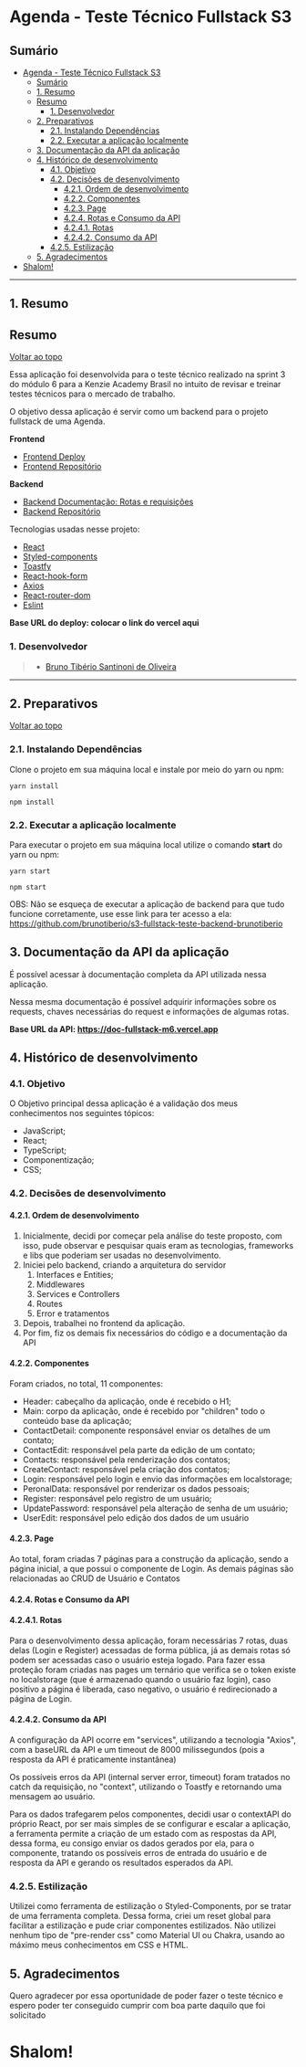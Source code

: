 # Agenda - Teste Técnico Fullstack S3

## Sumário

- [Agenda - Teste Técnico Fullstack S3](#agenda---teste-técnico-fullstack-s3)
  - [Sumário](#sumário)
  - [1. Resumo](#1-resumo)
  - [Resumo](#resumo)
    - [1. Desenvolvedor](#1-desenvolvedor)
  - [2. Preparativos](#2-preparativos)
    - [2.1. Instalando Dependências](#21-instalando-dependências)
    - [2.2. Executar a aplicação localmente](#22-executar-a-aplicação-localmente)
  - [3. Documentação da API da aplicação](#3-documentação-da-api-da-aplicação)
  - [4. Histórico de desenvolvimento](#4-histórico-de-desenvolvimento)
    - [4.1. Objetivo](#41-objetivo)
    - [4.2. Decisões de desenvolvimento](#42-decisões-de-desenvolvimento)
      - [4.2.1. Ordem de desenvolvimento](#421-ordem-de-desenvolvimento)
      - [4.2.2. Componentes](#422-componentes)
      - [4.2.3. Page](#423-page)
      - [4.2.4. Rotas e Consumo da API](#424-rotas-e-consumo-da-api)
      - [4.2.4.1. Rotas](#4241-rotas)
      - [4.2.4.2. Consumo da API](#4242-consumo-da-api)
    - [4.2.5. Estilização](#425-estilização)
  - [5. Agradecimentos](#5-agradecimentos)
- [Shalom!](#shalom)

---

## 1. Resumo

## Resumo

[ Voltar ao topo ](#sumário)

Essa aplicação foi desenvolvida para o teste técnico realizado na sprint 3 do módulo 6 para a Kenzie Academy Brasil no intuito de revisar e treinar testes técnicos para o mercado de trabalho.

O objetivo dessa aplicação é servir como um backend para o projeto fullstack de uma Agenda.

**Frontend**
- [Frontend Deploy](https://agenda-teste-tecnico.vercel.app/)
- [Frontend Repositório](https://github.com/brunotiberio/s3-fullstack-teste-frontend-brunotiberio)

**Backend**
- [Backend Documentação: Rotas e requisições](https://doc-fullstack-m6.vercel.app)
- [Backend Repositório](https://github.com/brunotiberio/s3-fullstack-teste-backend-brunotiberio)

Tecnologias usadas nesse projeto:

- [React](https://pt-br.reactjs.org/docs/getting-started.html)
- [Styled-components](https://styled-components.com)
- [Toastfy](https://www.npmjs.com/package/react-toastify)
- [React-hook-form](https://react-hook-form.com)
- [Axios](https://axios-http.com/ptbr/docs/intro)
- [React-router-dom](https://v5.reactrouter.com/web/guides/quick-start)
- [Eslint](https://eslint.org)

**Base URL do deploy: colocar o link do vercel aqui**

### 1. Desenvolvedor

> - [Bruno Tibério Santinoni de Oliveira](https://github.com/brunotiberio)

---

## 2. Preparativos

[ Voltar ao topo ](#sumário)

### 2.1. Instalando Dependências

Clone o projeto em sua máquina local e instale por meio do yarn ou npm:

```shell
yarn install
```

```shell
npm install
```

### 2.2. Executar a aplicação localmente

Para executar o projeto em sua máquina local utilize o comando **start** do yarn ou npm:

```shell
yarn start
```

```shell
npm start
```

OBS: Não se esqueça de executar a aplicação de backend para que tudo funcione corretamente, use esse link para ter acesso a ela: https://github.com/brunotiberio/s3-fullstack-teste-backend-brunotiberio

## 3. Documentação da API da aplicação

É possível acessar à documentação completa da API utilizada nessa aplicação.

Nessa mesma documentação é possível adquirir informações sobre os requests, chaves necessárias do request e informações de algumas rotas.

**Base URL da API: https://doc-fullstack-m6.vercel.app**

## 4. Histórico de desenvolvimento

### 4.1. Objetivo

O Objetivo principal dessa aplicação é a validação dos meus conhecimentos nos seguintes tópicos:

- JavaScript;
- React;
- TypeScript;
- Componentização;
- CSS;

### 4.2. Decisões de desenvolvimento

#### 4.2.1. Ordem de desenvolvimento

1. Inicialmente, decidi por começar pela análise do teste proposto, com isso, pude observar e pesquisar quais eram as tecnologias, frameworks e libs que poderiam ser usadas no desenvolvimento.
2. Iniciei pelo backend, criando a arquitetura do servidor
   1. Interfaces e Entities;
   2. Middlewares
   3. Services e Controllers
   4. Routes
   5. Error e tratamentos
3. Depois, trabalhei no frontend da aplicação.
4. Por fim, fiz os demais fix necessários do código e a documentação da API

#### 4.2.2. Componentes

Foram criados, no total, 11 componentes:

- Header: cabeçalho da aplicação, onde é recebido o H1;
- Main: corpo da aplicação, onde é recebido por "children" todo o conteúdo base da aplicação;
- ContactDetail: componente responsável enviar os detalhes de um contato;
- ContactEdit: responsável pela parte da edição de um contato;
- Contacts: responsável pela renderização dos contatos;
- CreateContact: responsável pela criação dos contatos;
- Login: responsável pelo login e envio das informações em localstorage;
- PeronalData: responsável por renderizar os dados pessoais;
- Register: responsável pelo registro de um usuário;
- UpdatePassword: responsável pela alteração de senha de um usuário;
- UserEdit: responsável pelo edição dos dados de um usuário

#### 4.2.3. Page

Ao total, foram criadas 7 páginas para a construção da aplicação, sendo a página inicial, a que possui o componente de Login. As demais páginas são relacionadas ao CRUD de Usuário e Contatos

#### 4.2.4. Rotas e Consumo da API

#### 4.2.4.1. Rotas

Para o desenvolvimento dessa aplicação, foram necessárias 7 rotas, duas delas (Login e Register) acessadas de forma pública, já as demais rotas só podem ser acessadas caso o usuário esteja logado. Para fazer essa proteção foram criadas nas pages um ternário que verifica se o token existe no localstorage (que é armazenado quando o usuário faz login), caso positivo a página é liberada, caso negativo, o usuário é redirecionado a página de Login.

#### 4.2.4.2. Consumo da API

A configuração da API ocorre em "services", utilizando a tecnologia "Axios", com a baseURL da API e um timeout de 8000 milissegundos (pois a resposta da API é praticamente instantânea)

Os possíveis erros da API (internal server error, timeout) foram tratados no catch da requisição, no "context", utilizando o Toastfy e retornando uma mensagem ao usuário.

Para os dados trafegarem pelos componentes, decidi usar o contextAPI do próprio React, por ser mais simples de se configurar e escalar a aplicação, a ferramenta permite a criação de um estado com as respostas da API, dessa forma, eu consigo enviar os dados gerados por ela, para o componente, tratando os possíveis erros de entrada do usuário e de resposta da API e gerando os resultados esperados da API.

### 4.2.5. Estilização

Utilizei como ferramenta de estilização o Styled-Components, por se tratar de uma ferramenta completa. Dessa forma, criei um reset global para facilitar a estilização e pude criar componentes estilizados. Não utilizei nenhum tipo de "pre-render css" como Material UI ou Chakra, usando ao máximo meus conhecimentos em CSS e HTML.

## 5. Agradecimentos

Quero agradecer por essa oportunidade de poder fazer o teste técnico e espero poder ter conseguido cumprir com boa parte daquilo que foi solicitado

# Shalom!
